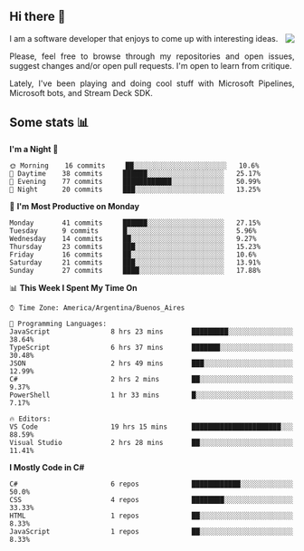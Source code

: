 ## Hi there :slightly_smiling_face:

<img src="https://github-readme-stats.vercel.app/api?username=victorgrycuk&show_icons=true&count_private=true&title_color=F7941E&icon_color=F7941E" align="right">

<p align="justify">
I am a software developer that enjoys to come up with interesting ideas.
<p/>

<p align= "justify">
Please, feel free to browse through my repositories and open issues, suggest changes and/or open pull requests. I'm open to learn from critique.
<p/>

<p align= "justify">
Lately, I've been playing and doing cool stuff with Microsoft Pipelines, Microsoft bots, and Stream Deck SDK.
<p/>

## Some stats :bar_chart:
<!--START_SECTION:waka-->
**I'm a Night 🦉** 

```text
🌞 Morning    16 commits     ██░░░░░░░░░░░░░░░░░░░░░░░   10.6% 
🌆 Daytime    38 commits     ██████░░░░░░░░░░░░░░░░░░░   25.17% 
🌃 Evening    77 commits     ████████████░░░░░░░░░░░░░   50.99% 
🌙 Night      20 commits     ███░░░░░░░░░░░░░░░░░░░░░░   13.25%

```
📅 **I'm Most Productive on Monday** 

```text
Monday       41 commits     ██████░░░░░░░░░░░░░░░░░░░   27.15% 
Tuesday      9 commits      █░░░░░░░░░░░░░░░░░░░░░░░░   5.96% 
Wednesday    14 commits     ██░░░░░░░░░░░░░░░░░░░░░░░   9.27% 
Thursday     23 commits     ███░░░░░░░░░░░░░░░░░░░░░░   15.23% 
Friday       16 commits     ██░░░░░░░░░░░░░░░░░░░░░░░   10.6% 
Saturday     21 commits     ███░░░░░░░░░░░░░░░░░░░░░░   13.91% 
Sunday       27 commits     ████░░░░░░░░░░░░░░░░░░░░░   17.88%

```


📊 **This Week I Spent My Time On** 

```text
⌚︎ Time Zone: America/Argentina/Buenos_Aires

💬 Programming Languages: 
JavaScript               8 hrs 23 mins       █████████░░░░░░░░░░░░░░░░   38.64% 
TypeScript               6 hrs 37 mins       ███████░░░░░░░░░░░░░░░░░░   30.48% 
JSON                     2 hrs 49 mins       ███░░░░░░░░░░░░░░░░░░░░░░   12.99% 
C#                       2 hrs 2 mins        ██░░░░░░░░░░░░░░░░░░░░░░░   9.37% 
PowerShell               1 hr 33 mins        █░░░░░░░░░░░░░░░░░░░░░░░░   7.17%

🔥 Editors: 
VS Code                  19 hrs 15 mins      ██████████████████████░░░   88.59% 
Visual Studio            2 hrs 28 mins       ██░░░░░░░░░░░░░░░░░░░░░░░   11.41%

```

**I Mostly Code in C#** 

```text
C#                       6 repos             ████████████░░░░░░░░░░░░░   50.0% 
CSS                      4 repos             ████████░░░░░░░░░░░░░░░░░   33.33% 
HTML                     1 repos             ██░░░░░░░░░░░░░░░░░░░░░░░   8.33% 
JavaScript               1 repos             ██░░░░░░░░░░░░░░░░░░░░░░░   8.33%

```



<!--END_SECTION:waka-->
